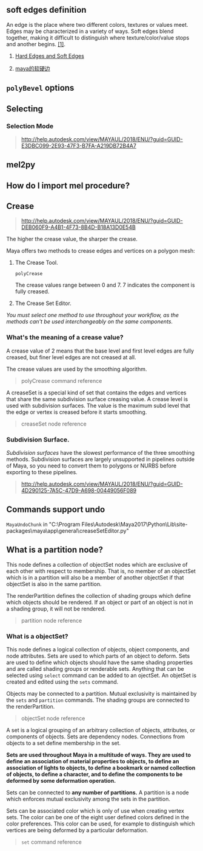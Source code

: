 ## soft edges definition
An edge is the place where two different colors, textures or values
meet. Edges may be characterized in a variety of ways. Soft edges blend
together, making it difficult to distinguish where texture/color/value
stops and another begins.
[[1]](http://www.creativeglossary.com/art-mediums/soft-edges.html).

1. [Hard Edges and Soft Edges](https://www.thoughtco.com/hard-edges-and-soft-edges-2577590)

2. [maya的软硬边](http://hkcgart.com/zhidao/detail/id/899777.html)

## `polyBevel` options

## Selecting

### Selection Mode
>http://help.autodesk.com/view/MAYAUL/2018/ENU/?guid=GUID-E3DBC099-2E93-47F3-B7FA-A219DB72B4A7


## mel2py

## How do I import mel procedure?

## Crease
>http://help.autodesk.com/view/MAYAUL/2018/ENU/?guid=GUID-DEB060F9-A4B1-4F73-8B4D-B18A13D0E54B

The higher the crease value, the sharper the crease.

Maya offers two methods to crease edges and vertices on a polygon mesh:
1. The Crease Tool.

    `polyCrease`

    The crease values range between 0 and 7. 7 indicates the component is
    fully creased.

2. The Crease Set Editor.

*You must select one method to use throughout your workflow, as the methods
can't be used interchangeably on the same components.*

### What's the meaning of a crease value?
A crease value of 2 means that the base level and first level edges are
fully creased, but finer level edges are not creased at all.

The crease values are used by the smoothing algorithm.
> polyCrease command reference

A creaseSet is a special kind of set that contains the edges and vertices
that share the same subdivision surface creasing value. A crease level is
used with subdivision surfaces. The value is the maximum subd level that  
the edge or vertex is creased before it starts smoothing.
> creaseSet node reference

### Subdivision Surface.

*Subdivision surfaces* have the slowest performance of the three smoothing
methods. Subdivision surfaces are largely unsupported in pipelines outside
of Maya, so you need to convert them to polygons or NURBS before exporting
to these pipelines.

> http://help.autodesk.com/view/MAYAUL/2018/ENU/?guid=GUID-4D290125-7A5C-47D9-A698-00449056F089

## Commands support undo

`MayaUndoChunk` in "C:\\Program Files\\Autodesk\\Maya2017\\Python\\Lib\\site-packages\\maya\\app\\general\\creaseSetEditor.py"


## What is a partition node?
This node defines a collection of objectSet nodes which are exclusive of each
other with respect to membership. That is, no member of an objectSet which is
in a partition will also be a member of another objectSet if that objectSet is
also in the same partition.

The renderPartition defines the collection of shading groups which define which
objects should be rendered. If an object or part of an object is not in a shading
group, it will not be rendered.

> partition node reference

### What is a objectSet?
This node defines a logical collection of objects, object components, and node
attributes. Sets are used to which parts of an object to deform. Sets are used
to define which objects should have the same shading properties and are called
shading groups or renderable sets. Anything that can be selected using `select`
command can be added to an ojectSet. An objetSet is created and edited using the
`sets` command.

Objects may be connected to a partition. Mutual exclusivity is maintained by the
`sets` and `partition` commands. The shading groups are connected to the renderPartition.

> objectSet node reference

A set is a logical  grouping of an arbitrary collection of objects, attributes,
or components of objects. Sets are dependency nodes. Connections from objects
to a set define membership in the set.

**Sets are used throughout Maya in a multitude of ways. They are used to define
an association of material properties to objects, to define an association of lights
to objects, to define a bookmark or named collection of objects, to define a character,
and to define the components to be deformed by some deformation operation.**

Sets can be connected to **any number of partitions.** A partition is a node which
enforces mutual exclusivity among the sets in the partition.

Sets can be associated color which is only of use when creating vertex sets. The
color can be one of the eight user defined colors defined in the color preferences.
This color can be used, for example to distinguish which vertices are being deformed
by a particular deformation.



> `set` command reference
